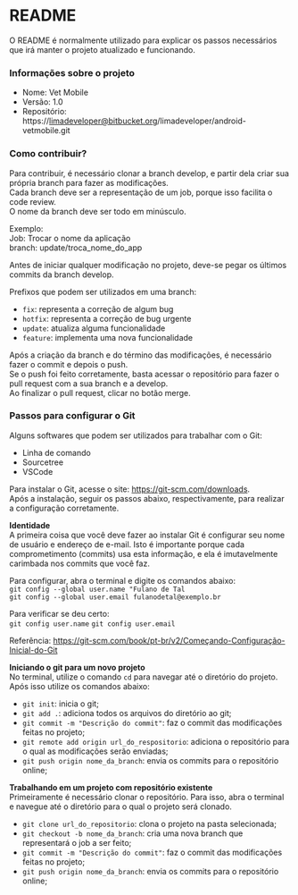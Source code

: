 # README #

O README é normalmente utilizado para explicar os passos necessários que irá manter o projeto atualizado e funcionando.

### Informações sobre o projeto ###

* Nome: Vet Mobile
* Versão: 1.0
* Repositório: https://limadeveloper@bitbucket.org/limadeveloper/android-vetmobile.git

### Como contribuir? ###

Para contribuir, é necessário clonar a branch develop, e partir dela criar sua própria branch para fazer as modificações.  
Cada branch deve ser a representação de um job, porque isso facilita o code review.  
O nome da branch deve ser todo em minúsculo.  

Exemplo:  
Job: Trocar o nome da aplicação  
branch: update/troca_nome_do_app  

Antes de iniciar qualquer modificação no projeto, deve-se pegar os últimos commits da branch develop.  

Prefixos que podem ser utilizados em uma branch:  

* `fix`: representa a correção de algum bug  
* `hotfix`: representa a correção de bug urgente  
* `update`: atualiza alguma funcionalidade  
* `feature`: implementa uma nova funcionalidade  

Após a criação da branch e do término das modificações, é necessário fazer o commit e depois o push.  
Se o push foi feito corretamente, basta acessar o repositório para fazer o pull request com a sua branch e a develop.  
Ao finalizar o pull request, clicar no botão merge.

### Passos para configurar o Git ###

Alguns softwares que podem ser utilizados para trabalhar com o Git:

* Linha de comando
* Sourcetree
* VSCode

Para instalar o Git, acesse o site: https://git-scm.com/downloads.  
Após a instalação, seguir os passos abaixo, respectivamente, para realizar a configuração corretamente.  

**Identidade**  
A primeira coisa que você deve fazer ao instalar Git é configurar seu nome de usuário e endereço de e-mail. Isto é importante porque cada comprometimento (commits) usa esta informação, e ela é imutavelmente carimbada nos commits que você faz.  

Para configurar, abra o terminal e digite os comandos abaixo:  
`git config --global user.name "Fulano de Tal`  
`git config --global user.email fulanodetal@exemplo.br`

Para verificar se deu certo:  
`git config user.name`
`git config user.email`

Referência: https://git-scm.com/book/pt-br/v2/Começando-Configuração-Inicial-do-Git  

**Iniciando o git para um novo projeto**  
No terminal, utilize o comando `cd` para navegar até o diretório do projeto. Após isso utilize os comandos abaixo:  

* `git init`: inicia o git;
* `git add .`: adiciona todos os arquivos do diretório ao git;
* `git commit -m "Descrição do commit"`: faz o commit das modificações feitas no projeto;
* `git remote add origin url_do_respositorio`: adiciona o repositório para o qual as modificações serão enviadas;
* `git push origin nome_da_branch`: envia os commits para o repositório online;

**Trabalhando em um projeto com repositório existente**  
Primeiramente é necessário clonar o repositório. Para isso, abra o terminal e navegue até o diretório para o qual o projeto será clonado.

* `git clone url_do_repositorio`: clona o projeto na pasta selecionada;
* `git checkout -b nome_da_branch`: cria uma nova branch que representará o job a ser feito;
* `git commit -m "Descrição do commit"`: faz o commit das modificações feitas no projeto;
* `git push origin nome_da_branch`: envia os commits para o repositório online;
